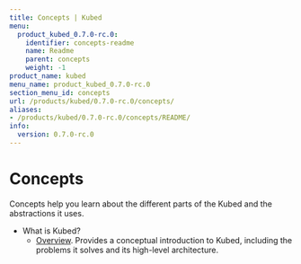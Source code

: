 ```yaml
---
title: Concepts | Kubed
menu:
  product_kubed_0.7.0-rc.0:
    identifier: concepts-readme
    name: Readme
    parent: concepts
    weight: -1
product_name: kubed
menu_name: product_kubed_0.7.0-rc.0
section_menu_id: concepts
url: /products/kubed/0.7.0-rc.0/concepts/
aliases:
- /products/kubed/0.7.0-rc.0/concepts/README/
info:
  version: 0.7.0-rc.0
---
```


# Concepts

Concepts help you learn about the different parts of the Kubed and the abstractions it uses.

- What is Kubed?
  - [Overview](/products/kubed/0.7.0-rc.0/concepts/what-is-kubed/overview). Provides a conceptual introduction to Kubed, including the problems it solves and its high-level architecture.

